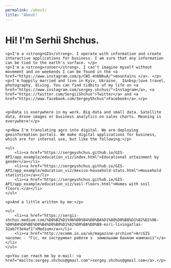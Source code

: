 ```yaml
---
permalink: /about/
title: "About"
---
```


<div class="container">
    <h1>Hi! I'm <span>Serhii Shchus</span>.</h1>

    <p>I'm a <strong>GIS</strong>. I operate with information and create interactive applications for business. I am sure that any information can be tied to the earth's surface. </p>
    <p>I'm a <strong>runner</strong>. I can't imagine myself without movement and on weekends I can be found in the <a href="https://www.instagram.com/p/CWI-4n6NbuA/">mountains </a>. </p>
    <p>I'm happily married and live in Kyiv, Ukraine.  I&nbsp;love travel, photography, diving. You can find tidbits of my life on <a href="https://www.instagram.com/sergey.shchus/">Instagram</a>, <a href="https://twitter.com/SergiiShchus">Twitter</a> and <a href="https://www.facebook.com/SergeyShchus">Facebook</a>.</p>


    <p>Data is everywhere in my work. Big data and small data. Satellite data, drone images or business analytics on sales charts. Meaning is everywhere!</p>

    <p>Now I'm translating agro into digital. We are deploying geoinformation portals. We make digital applications for business, which are for internal use, but like the following:</p>

    <ul>
        <li><a href="https://sergeyshchus.github.io/GIS-API/app_example/education_viz/index.html">Educational attainment by gender</a></li>
        <li><a href="https://sergeyshchus.github.io/GIS-API/app_example/education_viz/mexico-household-stats.html">Household statistics</a></li>
        <li><a href="https://sergeyshchus.github.io/GIS-API/app_example/education_viz/soil-floors.html">Homes with soil floors.</a></li>
    </ul>
    
    <p>And a little written by me:</p>

    <ul>
        <li><a href="https://sergii-shchus.medium.com/%D0%B2%D1%96%D0%B4%D0%BA%D1%80%D0%B8%D1%82%D1%96-%D0%B4%D0%BE%D0%B4%D0%B0%D1%82%D0%BA%D0%B8-esri-livingatlas-32ab7f3e4af1">Medium</a></li>
        <li><a href="http://ecomm.in.ua/uk/magazine-archive">ArcGIS часопис - "Гіс, як інструмент роботи з  земельним банком компанії"</a></li>
    </ul>

    <p>You can reach me by e-mail: <a href="mailto:sergey.shchus@gmail.com">sergey.shchus@gmail.com</a>.</p>
</div>